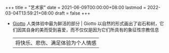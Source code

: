 +++
title = "艺术家"
date = 2021-06-09T00:00:00+08:00
lastmod = 2022-03-04T13:59:21+08:00
draft = false
+++

-   [Giotto](https://en.wikipedia.org/wiki/Giotto)
    人类体验中最为鲜活的部分 | Giotto
    以自然的形式画出了岩石和树，它们因其自身的美而受到喜爱，而不仅仅是因为它们所具有的象征性宗教信息

    |                  |
    |------------------|
    | 将快乐、悲伤、满足体验为个人情感 |